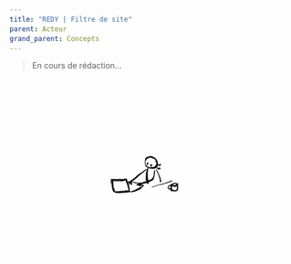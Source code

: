 ```yaml
---
title: "REDY | Filtre de site"
parent: Acteur
grand_parent: Concepts
---
```



> En cours de rédaction...

![SynApps](../../assets/under-progress.gif)
